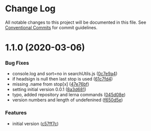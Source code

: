 # Change Log

All notable changes to this project will be documented in this file.
See [Conventional Commits](https://conventionalcommits.org) for commit guidelines.

# 1.1.0 (2020-03-06)


### Bug Fixes

* console.log and sort=no in searchUtils.js ([0c7e9a4](https://github.com/HSLdevcom/digitransit-ui/commit/0c7e9a435acc11a4f126420b0731494f5b5e1a01))
* if headsign is null then last stop is used ([61c7fd4](https://github.com/HSLdevcom/digitransit-ui/commit/61c7fd4c4789cc58671b5ae81d2f9c9283ebdeb1))
* missing .name from stop[x] ([47e76bf](https://github.com/HSLdevcom/digitransit-ui/commit/47e76bf87381ef4704518601d396b85abc355c3c))
* setting initial version 0.0.1 ([8a3d681](https://github.com/HSLdevcom/digitransit-ui/commit/8a3d681c894950dbac949fbb71dd4ff583a05554))
* typo, added repository and lerna commands ([045d08e](https://github.com/HSLdevcom/digitransit-ui/commit/045d08eeae734da913a81052eee7ebaab4994fbc))
* version numbers and length of undefenined ([f650d5e](https://github.com/HSLdevcom/digitransit-ui/commit/f650d5e23084622c1042fec9736d24c5c02a9758))


### Features

* initial version ([c57ff7c](https://github.com/HSLdevcom/digitransit-ui/commit/c57ff7c469e9618881e281167b06e28f081ed830))
